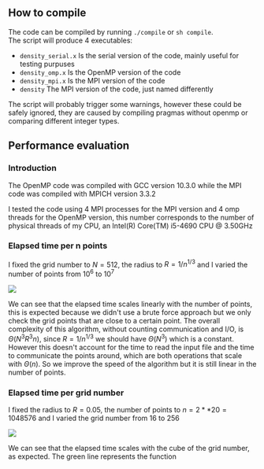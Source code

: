 ## How to compile
The code can be compiled by running `./compile` or `sh compile`.  
The script will produce 4 executables: 
* `density_serial.x` Is the serial version of the code, mainly useful for testing purpuses
* `density_omp.x` Is the OpenMP version of the code
* `density_mpi.x` Is the MPI version of the code
* `density` The MPI version of the code, just named differently

The script will probably trigger some warnings, however these could be safely ignored, they are caused by compiling pragmas without openmp or comparing different integer types.


## Performance evaluation
### Introduction
The OpenMP code was compiled with GCC version 10.3.0 while the MPI code was compiled with MPICH version 3.3.2

I tested the code using 4 MPI processes for the MPI version and 4 omp threads for the OpenMP version, this number corresponds to the number of physical threads of my CPU, an Intel(R) Core(TM) i5-4690 CPU @ 3.50GHz

### Elapsed time per n points
I fixed the grid number to $N=512$, the radius to $R=1/n^{1/3}$ and I varied the number of points from $10^6$ to $10^7$

![](n_points_linear.png)

We can see that the elapsed time scales linearly with the number of points, this is expected because we didn't use a brute force approach but we only check the grid points that are close to a certain point. The overall complexity of this algorithm, without counting communication and I/O, is $\Theta(N^3 R^3 n)$, since $R=1/n^{1/3}$ we should have $\Theta(N^3)$ which is a constant. However this doesn't account for the time to read the input file and the time to communicate the points around, which are both operations that scale with $\Theta(n)$. So we improve the speed of the algorithm but it is still linear in the number of points.

### Elapsed time per grid number
I fixed the radius to $R=0.05$, the number of points to $n=2**20 = 1048576$ and I varied the grid number from $16$ to $256$

![](grid_number_linear.png)

We can see that the elapsed time scales with the cube of the grid number, as expected.
The green line represents the function